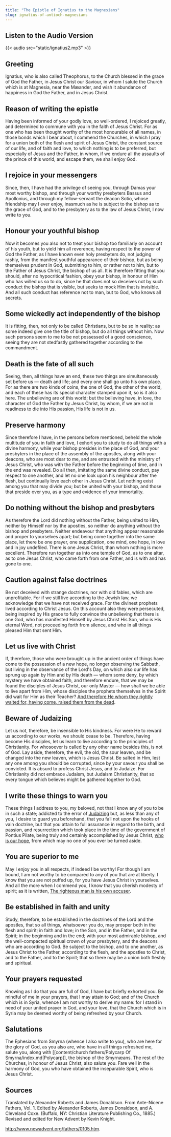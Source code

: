 ```yaml
---
title: "The Epistle of Ignatius to the Magnesians"
slug: ignatius-of-antioch-magnesians
---
```


## Listen to the Audio Version
{{< audio src="static/ignatius2.mp3" >}}

## Greeting
Ignatius, who is also called Theophorus, to the Church blessed in the grace of God the Father, in Jesus Christ our Saviour, in whom I salute the Church which is at Magnesia, near the Mæander, and wish it abundance of happiness in God the Father, and in Jesus Christ.

## Reason of writing the epistle
Having been informed of your godly love, so well-ordered, I rejoiced greatly, and determined to commune with you in the faith of Jesus Christ. For as one who has been thought worthy of the most honourable of all names, in those bonds which I bear about, I commend the Churches, in which I pray for a union both of the flesh and spirit of Jesus Christ, the constant source of our life, and of faith and love, to which nothing is to be preferred, but especially of Jesus and the Father, in whom, if we endure all the assaults of the prince of this world, and escape them, we shall enjoy God.

## I rejoice in your messengers
Since, then, I have had the privilege of seeing you, through Damas your most worthy bishop, and through your worthy presbyters Bassus and Apollonius, and through my fellow-servant the deacon Sotio, whose friendship may I ever enjoy, inasmuch as he is subject to the bishop as to the grace of God, and to the presbytery as to the law of Jesus Christ, I now write to you.

## Honour your youthful bishop
Now it becomes you also not to treat your bishop too familiarly on account of his youth, but to yield him all reverence, having respect to the power of God the Father, as I have known even holy presbyters do, not judging rashly, from the manifest youthful appearance of their bishop, but as being themselves prudent in God, submitting to him, or rather not to him, but to the Father of Jesus Christ, the bishop of us all. It is therefore fitting that you should, after no hypocritical fashion, obey your bishop, in honour of Him who has willed us so to do, since he that does not so deceives not by such conduct the bishop that is visible, but seeks to mock Him that is invisible. And all such conduct has reference not to man, but to God, who knows all secrets.

## Some wickedly act independently of the bishop
It is fitting, then, not only to be called Christians, but to be so in reality: as some indeed give one the title of bishop, but do all things without him. Now such persons seem to me to be not possessed of a good conscience, seeing they are not stedfastly gathered together according to the commandment.

## Death is the fate of all such
Seeing, then, all things have an end, these two things are simultaneously set before us — death and life; and every one shall go unto his own place. For as there are two kinds of coins, the one of God, the other of the world, and each of these has its special character stamped upon it, so is it also here. The unbelieving are of this world; but the believing have, in love, the character of God the Father by Jesus Christ, by whom, if we are not in readiness to die into His passion, His life is not in us.

## Preserve harmony
Since therefore I have, in the persons before mentioned, beheld the whole multitude of you in faith and love, I exhort you to study to do all things with a divine harmony, while your bishop presides in the place of God, and your presbyters in the place of the assembly of the apostles, along with your deacons, who are most dear to me, and are entrusted with the ministry of Jesus Christ, who was with the Father before the beginning of time, and in the end was revealed. Do all then, imitating the same divine conduct, pay respect to one another, and let no one look upon his neighbour after the flesh, but continually love each other in Jesus Christ. Let nothing exist among you that may divide you; but be united with your bishop, and those that preside over you, as a type and evidence of your immortality.

## Do nothing without the bishop and presbyters
As therefore the Lord did nothing without the Father, being united to Him, neither by Himself nor by the apostles, so neither do anything without the bishop and presbyters. Neither endeavour that anything appear reasonable and proper to yourselves apart; but being come together into the same place, let there be one prayer, one supplication, one mind, one hope, in love and in joy undefiled. There is one Jesus Christ, than whom nothing is more excellent. Therefore run together as into one temple of God, as to one altar, as to one Jesus Christ, who came forth from one Father, and is with and has gone to one.

## Caution against false doctrines
Be not deceived with strange doctrines, nor with old fables, which are unprofitable. For if we still live according to the Jewish law, we acknowledge that we have not received grace. For the divinest prophets lived according to Christ Jesus. On this account also they were persecuted, being inspired by His grace to fully convince the unbelieving that there is one God, who has manifested Himself by Jesus Christ His Son, who is His eternal Word, not proceeding forth from silence, and who in all things pleased Him that sent Him.

## Let us live with Christ
If, therefore, those who were brought up in the ancient order of things have come to the possession of a new hope, no longer observing the Sabbath, but living in the observance of the Lord's Day, on which also our life has sprung up again by Him and by His death — whom some deny, by which mystery we have obtained faith, and therefore endure, that we may be found the disciples of Jesus Christ, our only Master — how shall we be able to live apart from Him, whose disciples the prophets themselves in the Spirit did wait for Him as their Teacher? [And therefore He whom they rightly waited for, having come, raised them from the dead](https://www.biblegateway.com/passage/?search=Matthew+27%3A52&version=NKJV). 

## Beware of Judaizing
Let us not, therefore, be insensible to His kindness. For were He to reward us according to our works, we should cease to be. Therefore, having become His disciples, let us learn to live according to the principles of Christianity. For whosoever is called by any other name besides this, is not of God. Lay aside, therefore, the evil, the old, the sour leaven, and be changed into the new leaven, which is Jesus Christ. Be salted in Him, lest any one among you should be corrupted, since by your savour you shall be convicted. It is absurd to profess Christ Jesus, and to Judaize. For Christianity did not embrace Judaism, but Judaism Christianity, that so every tongue which believes might be gathered together to God.

## I write these things to warn you
These things I address to you, my beloved, not that I know any of you to be in such a state; addicted to the error of [Judaizing](https://en.wikipedia.org/wiki/Judaizers) but, as less than any of you, I desire to guard you beforehand, that you fall not upon the hooks of vain doctrine, but that you attain to full assurance in regard to the birth, and passion, and resurrection which took place in the time of the government of Pontius Pilate, being truly and certainly accomplished by Jesus Christ, [who is our hope](https://www.biblegateway.com/passage/?search=1+Tim+1%3A1&version=NKJV), from which may no one of you ever be turned aside.

## You are superior to me
May I enjoy you in all respects, if indeed I be worthy! For though I am bound, I am not worthy to be compared to any of you that are at liberty. I know that you are not puffed up, for you have Jesus Christ in yourselves. And all the more when I commend you, I know that you cherish modesty of spirit; as it is written, [The righteous man is his own accuser](https://www.biblegateway.com/passage/?search=Proverbs+18%3A17&version=NKJV). 

## Be established in faith and unity
Study, therefore, to be established in the doctrines of the Lord and the apostles, that so all things, whatsoever you do, may prosper both in the flesh and spirit; in faith and love; in the Son, and in the Father, and in the Spirit; in the beginning and in the end; with your most admirable bishop, and the well-compacted spiritual crown of your presbytery, and the deacons who are according to God. Be subject to the bishop, and to one another, as Jesus Christ to the Father, according to the flesh, and the apostles to Christ, and to the Father, and to the Spirit; that so there may be a union both fleshly and spiritual.

## Your prayers requested
Knowing as I do that you are full of God, I have but briefly exhorted you. Be mindful of me in your prayers, that I may attain to God; and of the Church which is in Syria, whence I am not worthy to derive my name: for I stand in need of your united prayer in God, and your love, that the Church which is in Syria may be deemed worthy of being refreshed by your Church.

## Salutations
The Ephesians from Smyrna (whence I also write to you), who are here for the glory of God, as you also are, who have in all things refreshed me, salute you, along with [[content/church fathers/Polycarp Of Smyrna/index.md|Polycarp]], the bishop of the Smyrnæans. The rest of the Churches, in honour of Jesus Christ, also salute you. Fare well in the harmony of God, you who have obtained the inseparable Spirit, who is Jesus Christ.

## Sources
Translated by Alexander Roberts and James Donaldson. From Ante-Nicene Fathers, Vol. 1. Edited by Alexander Roberts, James Donaldson, and A. Cleveland Coxe. (Buffalo, NY: Christian Literature Publishing Co., 1885.) Revised and edited for New Advent by Kevin Knight. 

http://www.newadvent.org/fathers/0105.htm.